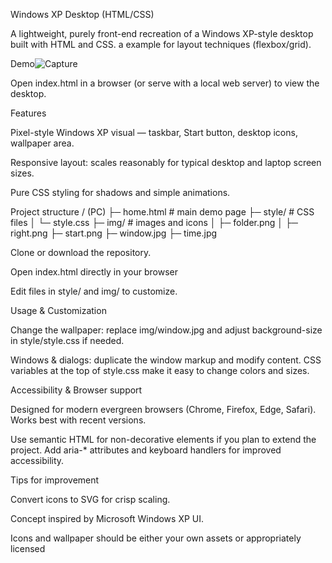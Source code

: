 Windows XP Desktop (HTML/CSS)

A lightweight, purely front-end recreation of a Windows XP-style desktop built with HTML and CSS. a example for layout techniques (flexbox/grid).

Demo![Capture](https://github.com/user-attachments/assets/053ac320-6167-4877-9e71-fcea2f7b7952)


Open index.html in a browser (or serve with a local web server) to view the desktop.

Features

Pixel-style Windows XP visual — taskbar, Start button, desktop icons, wallpaper area.

Responsive layout: scales reasonably for typical desktop and laptop screen sizes.

Pure CSS styling for shadows and simple animations.

Project structure / (PC) ├─ home.html # main demo page ├─ style/ # CSS files │ └─ style.css ├─ img/ # images and icons │ ├─ folder.png │ ├─ right.png ├─ start.png ├─ window.jpg ├─ time.jpg

Clone or download the repository.

Open index.html directly in your browser

Edit files in style/ and img/ to customize.

Usage & Customization

Change the wallpaper: replace img/window.jpg and adjust background-size in style/style.css if needed.

Windows & dialogs: duplicate the window markup and modify content. CSS variables at the top of style.css make it easy to change colors and sizes.

Accessibility & Browser support

Designed for modern evergreen browsers (Chrome, Firefox, Edge, Safari). Works best with recent versions.

Use semantic HTML for non-decorative elements if you plan to extend the project. Add aria-* attributes and keyboard handlers for improved accessibility.

Tips for improvement

Convert icons to SVG for crisp scaling.

Concept inspired by Microsoft Windows XP UI.

Icons and wallpaper should be either your own assets or appropriately licensed
